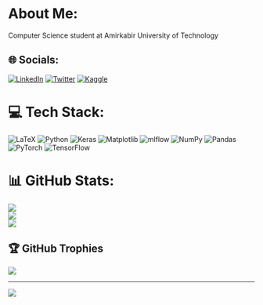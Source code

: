 # About Me:
Computer Science student at Amirkabir University of Technology


## 🌐 Socials:
[![LinkedIn](https://img.shields.io/badge/LinkedIn-%230077B5.svg?logo=linkedin&logoColor=white)](https://linkedin.com/in/www.linkedin.com/in/ali-daneshpour-97a1a8268) [![Twitter](https://img.shields.io/badge/Twitter-%231DA1F2.svg?logo=Twitter&logoColor=white)](https://twitter.com/https://twitter.com/alidaneshpour) 
[![Kaggle](https://img.shields.io/badge/Kaggle-%23002E6B?style=flat&logo=Kaggle&logoColor=white&labelColor=004DFF)](https://www.kaggle.com/alidaneshpour)




# 💻 Tech Stack:
![LaTeX](https://img.shields.io/badge/latex-%23008080.svg?style=for-the-badge&logo=latex&logoColor=white) ![Python](https://img.shields.io/badge/python-3670A0?style=for-the-badge&logo=python&logoColor=ffdd54) ![Keras](https://img.shields.io/badge/Keras-%23D00000.svg?style=for-the-badge&logo=Keras&logoColor=white) ![Matplotlib](https://img.shields.io/badge/Matplotlib-%23ffffff.svg?style=for-the-badge&logo=Matplotlib&logoColor=black) ![mlflow](https://img.shields.io/badge/mlflow-%23d9ead3.svg?style=for-the-badge&logo=numpy&logoColor=blue) ![NumPy](https://img.shields.io/badge/numpy-%23013243.svg?style=for-the-badge&logo=numpy&logoColor=white) ![Pandas](https://img.shields.io/badge/pandas-%23150458.svg?style=for-the-badge&logo=pandas&logoColor=white) ![PyTorch](https://img.shields.io/badge/PyTorch-%23EE4C2C.svg?style=for-the-badge&logo=PyTorch&logoColor=white) ![TensorFlow](https://img.shields.io/badge/TensorFlow-%23FF6F00.svg?style=for-the-badge&logo=TensorFlow&logoColor=white)
# 📊 GitHub Stats:
![](https://github-readme-stats.vercel.app/api?username=alidaneshpour&theme=dark&hide_border=false&include_all_commits=false&count_private=false)<br/>
![](https://github-readme-streak-stats.herokuapp.com/?user=alidaneshpour&theme=dark&hide_border=false)<br/>
![](https://github-readme-stats.vercel.app/api/top-langs/?username=alidaneshpour&theme=dark&hide_border=false&include_all_commits=false&count_private=false&layout=compact)

## 🏆 GitHub Trophies
![](https://github-profile-trophy.vercel.app/?username=alidaneshpour&theme=radical&no-frame=false&no-bg=true&margin-w=4)

---
[![](https://visitcount.itsvg.in/api?id=alidaneshpour&icon=0&color=0)](https://visitcount.itsvg.in)

<!-- Proudly created with GPRM ( https://gprm.itsvg.in ) -->

